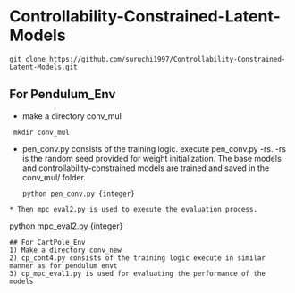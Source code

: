 # Controllability-Constrained-Latent-Models
```
git clone https://github.com/suruchi1997/Controllability-Constrained-Latent-Models.git
```
## For Pendulum_Env
 * make a directory conv_mul
  ```
   mkdir conv_mul
  ```  
 * pen_conv.py consists of the training logic. execute pen_conv.py -rs. -rs is the random seed provided for weight initialization. The  base models and controllability-constrained models are trained and saved in the conv_mul/ folder.
   ```
   python pen_conv.py {integer}
  ```  
 * Then mpc_eval2.py is used to execute the evaluation process.
   ```
   python mpc_eval2.py {integer} 
   ```
## For CartPole_Env
1) Make a directory conv_new
2) cp_cont4.py consists of the training logic execute in similar manner as for pendulum envt
3) cp_mpc_eval1.py is used for evaluating the performance of the models
